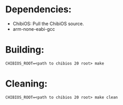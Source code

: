 # Dependencies:
 - ChibiOS: Pull the ChibiOS source.
 - arm-none-eabi-gcc

# Building:
  `CHIBIOS_ROOT=<path to chibios 20 root> make`

# Cleaning:
`CHIBIOS_ROOT=<path to chibios 20 root> make clean`